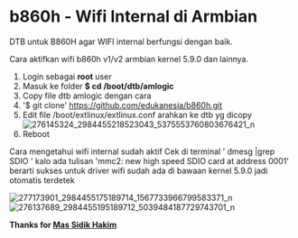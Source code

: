 # b860h - Wifi Internal di Armbian
DTB untuk B860H agar WIFI internal berfungsi dengan baik.


Cara aktifkan wifi b860h v1/v2 armbian kernel 5.9.0 dan lainnya.
1. Login sebagai **root** user
2. Masuk ke folder **$ cd /boot/dtb/amlogic**
3. Copy file dtb amlogic dengan cara
4. '$ git clone' https://github.com/edukanesia/b860h.git
5. Edit file /boot/extlinux/extlinux.conf arahkan ke dtb yg dicopy
![276145324_2984455218523043_5375553760803676421_n](https://user-images.githubusercontent.com/102713707/160979667-a68f24cc-279d-4f69-8d91-a60173ecd592.jpg)
6. Reboot

Cara mengetahui wifi internal sudah aktif
Cek di terminal ' dmesg |grep SDIO '
kalo ada tulisan 'mmc2: new high speed SDIO card at address 0001' berarti sukses
untuk driver wifi sudah ada di bawaan kernel 5.9.0 jadi otomatis terdetek

![277173901_2984455175189714_1567733966799583371_n](https://user-images.githubusercontent.com/102713707/160979662-d71e9975-e976-4c1b-8796-cec8e125519a.jpg)
![276137689_2984455195189712_5039484187729743701_n](https://user-images.githubusercontent.com/102713707/160979665-2dd9d2ff-6ad2-4d30-94e5-4eaf46235d56.jpg)

**Thanks for 
[Mas Sidik Hakim](https://www.facebook.com/groups/447949046027700/user/100008757824674/)**




